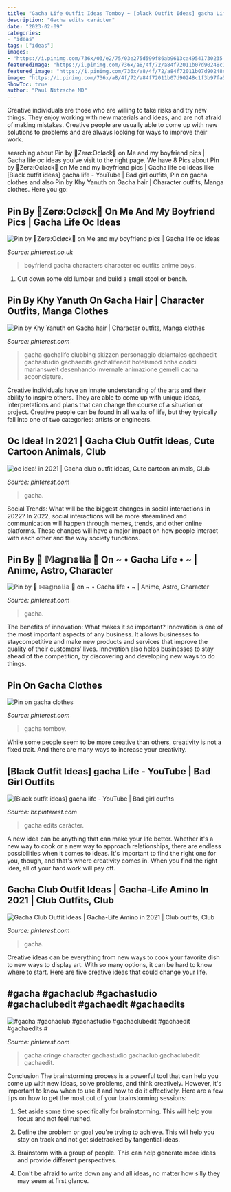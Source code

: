 ```yaml
---
title: "Gacha Life Outfit Ideas Tomboy ~ [black Outfit Ideas] gacha Life"
description: "Gacha edits carácter"
date: "2023-02-09"
categories:
- "ideas"
tags: ["ideas"]
images:
- "https://i.pinimg.com/736x/03/e2/75/03e275d599f86ab9613ca49541730235.jpg"
featuredImage: "https://i.pinimg.com/736x/a8/4f/72/a84f72011b07d90248c1f3b97fa59c0c.jpg"
featured_image: "https://i.pinimg.com/736x/a8/4f/72/a84f72011b07d90248c1f3b97fa59c0c.jpg"
image: "https://i.pinimg.com/736x/a8/4f/72/a84f72011b07d90248c1f3b97fa59c0c.jpg"
ShowToc: true
author: "Paul Nitzsche MD"
---
```



Creative individuals are those who are willing to take risks and try new things. They enjoy working with new materials and ideas, and are not afraid of making mistakes. Creative people are usually able to come up with new solutions to problems and are always looking for ways to improve their work.

	

		
searching about Pin by 🤍Zerø:Ocløck🖤 on Me and my boyfriend pics | Gacha life oc ideas you've visit to the right page. We have 8 Pics about Pin by 🤍Zerø:Ocløck🖤 on Me and my boyfriend pics | Gacha life oc ideas like [Black outfit ideas] gacha life - YouTube | Bad girl outfits, Pin on gacha clothes and also Pin by Khy Yanuth on Gacha hair | Character outfits, Manga clothes. Here you go:
		
    
## Pin By 🤍Zerø:Ocløck🖤 On Me And My Boyfriend Pics | Gacha Life Oc Ideas

<img loading=lazy src="https://i.pinimg.com/736x/03/e2/75/03e275d599f86ab9613ca49541730235.jpg" onerror="this.onerror=null;this.src='https://tse4.mm.bing.net/th?id=OIP.ql6DKBQgZ_84l2WAwHSANwHaII&amp;pid=15.1';" alt="Pin by 🤍Zerø:Ocløck🖤 on Me and my boyfriend pics | Gacha life oc ideas">

_Source: pinterest.co.uk_

>boyfriend gacha characters character oc outfits anime boys. 

	

1. Cut down some old lumber and build a small stool or bench.

    
## Pin By Khy Yanuth On Gacha Hair | Character Outfits, Manga Clothes

<img loading=lazy src="https://i.pinimg.com/736x/db/70/bd/db70bd6716c5c2ab1c1e8d4e94eca6fb.jpg" onerror="this.onerror=null;this.src='https://tse2.mm.bing.net/th?id=OIP.U8SOIROc_rAI_V_o05FkYwHaHW&amp;pid=15.1';" alt="Pin by Khy Yanuth on Gacha hair | Character outfits, Manga clothes">

_Source: pinterest.com_

>gacha gachalife clubbing skizzen personaggio delantales gachaedit gachastudio gachaedits gachalifeedit hotelsmod bnha codici marianswelt desenhando invernale animazione gemelli cacha acconciature. 

	

Creative individuals have an innate understanding of the arts and their ability to inspire others. They are able to come up with unique ideas, interpretations and plans that can change the course of a situation or project. Creative people can be found in all walks of life, but they typically fall into one of two categories: artists or engineers.

    
## Oc Idea! In 2021 | Gacha Club Outfit Ideas, Cute Cartoon Animals, Club

<img loading=lazy src="https://i.pinimg.com/736x/20/95/7e/20957e0a1cfb73f3ef3e36f0295da05b.jpg" onerror="this.onerror=null;this.src='https://tse2.mm.bing.net/th?id=OIP.GnQDgez1Todx6qXTnVGbAQHaIM&amp;pid=15.1';" alt="oc idea! in 2021 | Gacha club outfit ideas, Cute cartoon animals, Club">

_Source: pinterest.com_

>gacha. 

	

Social Trends: What will be the biggest changes in social interactions in 2022?
In 2022, social interactions will be more streamlined and communication will happen through memes, trends, and other online platforms. These changes will have a major impact on how people interact with each other and the way society functions.

    
## Pin By 🌺 𝕄𝕒𝕘𝕟𝕠𝕝𝕚𝕒 🌺 On ~ • Gacha Life • ~ | Anime, Astro, Character

<img loading=lazy src="https://i.pinimg.com/736x/95/21/12/952112c60754668948b69dc5096e8303.jpg" onerror="this.onerror=null;this.src='https://tse1.mm.bing.net/th?id=OIP.YklXUBjncVspSHHCT7n1eQHaFW&amp;pid=15.1';" alt="Pin by 🌺 𝕄𝕒𝕘𝕟𝕠𝕝𝕚𝕒 🌺 on ~ • Gacha life • ~ | Anime, Astro, Character">

_Source: pinterest.com_

>gacha. 

	

The benefits of innovation: What makes it so important?
Innovation is one of the most important aspects of any business. It allows businesses to staycompetitive and make new products and services that improve the quality of their customers’ lives. Innovation also helps businesses to stay ahead of the competition, by discovering and developing new ways to do things.

    
## Pin On Gacha Clothes

<img loading=lazy src="https://i.pinimg.com/736x/8d/69/17/8d69177ca7500d4e0cdaf5795fbd0b71.jpg" onerror="this.onerror=null;this.src='https://tse1.mm.bing.net/th?id=OIP.10rG-oyWK8cWWWeztZ3JpQHaFj&amp;pid=15.1';" alt="Pin on gacha clothes">

_Source: pinterest.com_

>gacha tomboy. 

	

While some people seem to be more creative than others, creativity is not a fixed trait. And there are many ways to increase your creativity.

    
## [Black Outfit Ideas] gacha Life - YouTube | Bad Girl Outfits

<img loading=lazy src="https://i.pinimg.com/736x/a8/4f/72/a84f72011b07d90248c1f3b97fa59c0c.jpg" onerror="this.onerror=null;this.src='https://tse4.mm.bing.net/th?id=OIP.tXSAkVGlCLROhfEj4-N1GgHaFj&amp;pid=15.1';" alt="[Black outfit ideas] gacha life - YouTube | Bad girl outfits">

_Source: br.pinterest.com_

>gacha edits carácter. 

	

A new idea can be anything that can make your life better. Whether it's a new way to cook or a new way to approach relationships, there are endless possibilities when it comes to ideas. It's important to find the right one for you, though, and that's where creativity comes in. When you find the right idea, all of your hard work will pay off.

    
## Gacha Club Outfit Ideas | Gacha-Life Amino In 2021 | Club Outfits, Club

<img loading=lazy src="https://i.pinimg.com/736x/fe/20/38/fe20385459094f6efaddfa3953365f86.jpg" onerror="this.onerror=null;this.src='https://tse3.mm.bing.net/th?id=OIP.Yy9Bc8eq-TCq7ffYqMjUTQHaEo&amp;pid=15.1';" alt="Gacha Club Outfit Ideas | Gacha-Life Amino in 2021 | Club outfits, Club">

_Source: pinterest.com_

>gacha. 

	

Creative ideas can be everything from new ways to cook your favorite dish to new ways to display art. With so many options, it can be hard to know where to start. Here are five creative ideas that could change your life.

    
## #gacha #gachaclub #gachastudio #gachaclubedit #gachaedit #gachaedits #

<img loading=lazy src="https://i.pinimg.com/736x/29/14/d1/2914d18a0607b0509a138958a6d96803.jpg" onerror="this.onerror=null;this.src='https://tse1.mm.bing.net/th?id=OIP.vqoQTd-EVKZP8Vo0VDrufAHaHY&amp;pid=15.1';" alt="#gacha #gachaclub #gachastudio #gachaclubedit #gachaedit #gachaedits #">

_Source: pinterest.com_

>gacha cringe character gachastudio gachaclub gachaclubedit gachaedit. 

	

Conclusion
The brainstorming process is a powerful tool that can help you come up with new ideas, solve problems, and think creatively. However, it's important to know when to use it and how to do it effectively. Here are a few tips on how to get the most out of your brainstorming sessions:
1. Set aside some time specifically for brainstorming. This will help you focus and not feel rushed.

2. Define the problem or goal you're trying to achieve. This will help you stay on track and not get sidetracked by tangential ideas.

3. Brainstorm with a group of people. This can help generate more ideas and provide different perspectives.

4. Don't be afraid to write down any and all ideas, no matter how silly they may seem at first glance.

